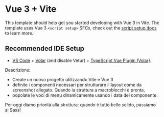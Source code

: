 # Vue 3 + Vite

This template should help get you started developing with Vue 3 in Vite. The template uses Vue 3 `<script setup>` SFCs, check out the [script setup docs](https://v3.vuejs.org/api/sfc-script-setup.html#sfc-script-setup) to learn more.

## Recommended IDE Setup

- [VS Code](https://code.visualstudio.com/) + [Volar](https://marketplace.visualstudio.com/items?itemName=Vue.volar) (and disable Vetur) + [TypeScript Vue Plugin (Volar)](https://marketplace.visualstudio.com/items?itemName=Vue.vscode-typescript-vue-plugin).


Descrizione:
- Create un nuovo progetto utilizzando Vite e Vue 3
- definite i componenti necessari per strutturare il layout come da screenshot allegato.
Quando la struttura a macroblocchi è pronta, 
- popolate le voci di menu dinamicamente usando i data del componente.


Per oggi diamo priorità alla struttura: quando è tutto bello solido, passiamo al Sass!